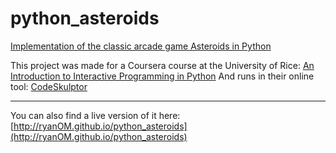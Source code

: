 # python_asteroids
[Implementation of the classic arcade game Asteroids in Python](http://ryanOM.github.io/python_asteroids)

This project was made for a Coursera course at the University of Rice: 
[An Introduction to Interactive Programming in Python](https://www.coursera.org/course/interactivepython1)
And runs in their online tool: [CodeSkulptor](http://www.codeskulptor.org/)

---

You can also find a live version of it here: [http://ryanOM.github.io/python_asteroids](http://ryanOM.github.io/python_asteroids)
